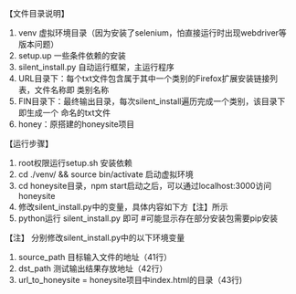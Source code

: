 【文件目录说明】
1. venv 虚拟环境目录（因为安装了selenium，怕直接运行时出现webdriver等版本问题）
2. setup.up 一些条件依赖的安装
3. silent_install.py 自动运行框架，主运行程序
4. URL目录下：每个txt文件包含属于其中一个类别的Firefox扩展安装链接列表，文件名称即
类别名称
5. FIN目录下：最终输出目录，每次silent_install遍历完成一个类别，该目录下即生成一个
   命名的txt文件
6. honey：原搭建的honeysite项目

【运行步骤】
1. root权限运行setup.sh 安装依赖
2. cd ./venv/ && source bin/activate 启动虚拟环境
3. cd honeysite目录，npm start启动之后，可以通过localhost:3000访问honeysite
4. 修改silent_install.py中的变量，具体内容如下方【注】所示
5. python运行 silent_install.py 即可
#可能显示存在部分安装包需要pip安装


【注】
分别修改silent_install.py中的以下环境变量
1. source_path 目标输入文件的地址（41行）
2. dst_path  测试输出结果存放地址（42行）
3. url_to_honeysite = honeysite项目中index.html的目录（43行)
